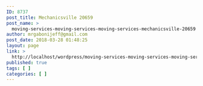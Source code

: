 ```yaml
---
ID: 8737
post_title: Mechanicsville 20659
post_name: >
  moving-services-moving-services-moving-services-mechanicsville-20659
author: mrgabonijeff@gmail.com
post_date: 2018-03-28 01:48:25
layout: page
link: >
  http://localhost/wordpress/moving-services-moving-services-moving-services-mechanicsville-20659/
published: true
tags: [ ]
categories: [ ]
---
```

